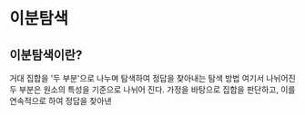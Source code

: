 # 이분탐색

## 이분탐색이란?
거대 집합을 '두 부분'으로 나누며 탐색하여 정답을 찾아내는 탐색 방법
여기서 나뉘어진 두 부분은 원소의 특성을 기준으로 나뉘어 진다.
가정을 바탕으로 집합을 판단하고, 이를 연속적으로 하여 정답을 찾아낸
<!--stackedit_data:
eyJoaXN0b3J5IjpbLTg5MzA5MDU0MF19
-->